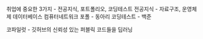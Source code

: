 취업에 중요한 3가지 - 전공지식, 포트폴리오, 코딩테스트
전공지식 - 자료구조, 운영체제 데이터베이스 컴퓨터네트워크
포폴 - 동아리
코딩테스트 - 백준

코파일럿 - 깃허브의 신뢰성 있는 퍼블릭 코드들을 딥러닝
